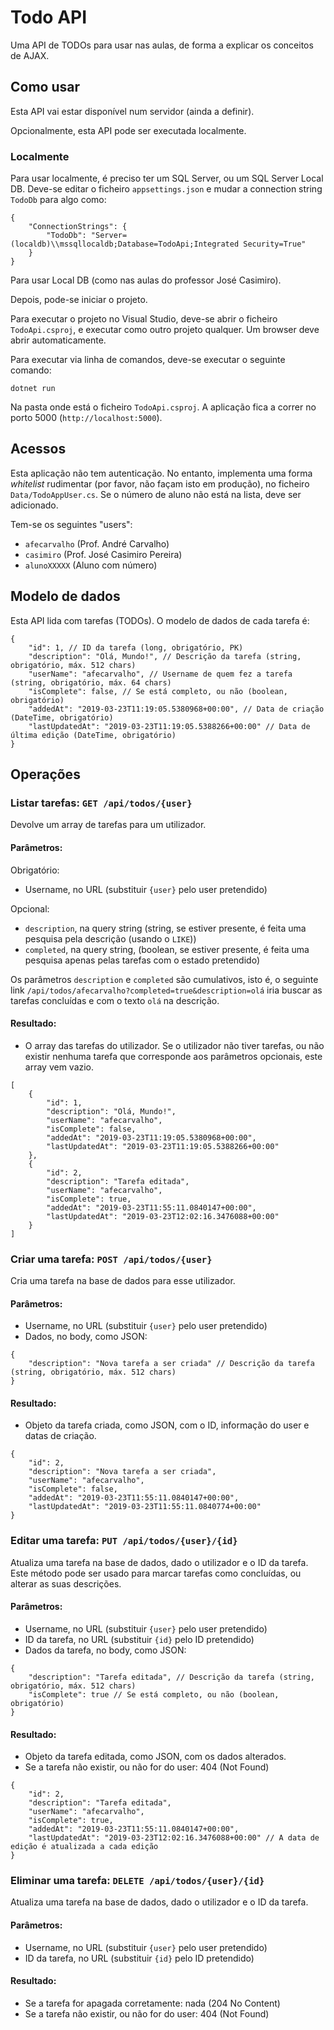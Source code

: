 # Todo API

Uma API de TODOs para usar nas aulas, de forma a explicar os conceitos de AJAX.

## Como usar

Esta API vai estar disponível num servidor (ainda a definir).

Opcionalmente, esta API pode ser executada localmente.

### Localmente

Para usar localmente, é preciso ter um SQL Server, ou um SQL Server Local DB. Deve-se editar o ficheiro `appsettings.json` e mudar a connection string `TodoDb` para algo como:

```jsonc
{
    "ConnectionStrings": {
        "TodoDb": "Server=(localdb)\\mssqllocaldb;Database=TodoApi;Integrated Security=True"
    }
}
```

Para usar Local DB (como nas aulas do professor José Casimiro).

Depois, pode-se iniciar o projeto.

Para executar o projeto no Visual Studio, deve-se abrir o ficheiro `TodoApi.csproj`, e executar como outro projeto qualquer. Um browser deve abrir automaticamente.

Para executar via linha de comandos, deve-se executar o seguinte comando:

```
dotnet run
```

Na pasta onde está o ficheiro `TodoApi.csproj`. A aplicação fica a correr no porto 5000 (`http://localhost:5000`).

## Acessos

Esta aplicação não tem autenticação. No entanto, implementa uma forma _whitelist_ rudimentar (por favor, não façam isto em produção), no ficheiro `Data/TodoAppUser.cs`. Se o número de aluno não está na lista, deve ser adicionado.

Tem-se os seguintes "users":

-   `afecarvalho` (Prof. André Carvalho)
-   `casimiro` (Prof. José Casimiro Pereira)
-   `alunoXXXXX` (Aluno com número)

## Modelo de dados

Esta API lida com tarefas (TODOs). O modelo de dados de cada tarefa é:

```jsonc
{
    "id": 1, // ID da tarefa (long, obrigatório, PK)
    "description": "Olá, Mundo!", // Descrição da tarefa (string, obrigatório, máx. 512 chars)
    "userName": "afecarvalho", // Username de quem fez a tarefa (string, obrigatório, máx. 64 chars)
    "isComplete": false, // Se está completo, ou não (boolean, obrigatório)
    "addedAt": "2019-03-23T11:19:05.5380968+00:00", // Data de criação (DateTime, obrigatório)
    "lastUpdatedAt": "2019-03-23T11:19:05.5388266+00:00" // Data de última edição (DateTime, obrigatório)
}
```

## Operações

### Listar tarefas: `GET /api/todos/{user}`

Devolve um array de tarefas para um utilizador.

#### Parâmetros:

Obrigatório:

-   Username, no URL (substituir `{user}` pelo user pretendido)

Opcional:

-   `description`, na query string (string, se estiver presente, é feita uma pesquisa pela descrição (usando o `LIKE`))
-   `completed`, na query string, (boolean, se estiver presente, é feita uma pesquisa apenas pelas tarefas com o estado pretendido)

Os parâmetros `description` e `completed` são cumulativos, isto é, o seguinte link `/api/todos/afecarvalho?completed=true&description=olá` iria buscar as tarefas concluídas e com o texto `olá` na descrição.

#### Resultado:

-   O array das tarefas do utilizador. Se o utilizador não tiver tarefas, ou não existir nenhuma tarefa que corresponde aos parâmetros opcionais, este array vem vazio.

```jsonc
[
    {
        "id": 1,
        "description": "Olá, Mundo!",
        "userName": "afecarvalho",
        "isComplete": false,
        "addedAt": "2019-03-23T11:19:05.5380968+00:00",
        "lastUpdatedAt": "2019-03-23T11:19:05.5388266+00:00"
    },
    {
        "id": 2,
        "description": "Tarefa editada",
        "userName": "afecarvalho",
        "isComplete": true,
        "addedAt": "2019-03-23T11:55:11.0840147+00:00",
        "lastUpdatedAt": "2019-03-23T12:02:16.3476088+00:00"
    }
]
```

### Criar uma tarefa: `POST /api/todos/{user}`

Cria uma tarefa na base de dados para esse utilizador.

#### Parâmetros:

-   Username, no URL (substituir `{user}` pelo user pretendido)
-   Dados, no body, como JSON:

```jsonc
{
    "description": "Nova tarefa a ser criada" // Descrição da tarefa (string, obrigatório, máx. 512 chars)
}
```

#### Resultado:

-   Objeto da tarefa criada, como JSON, com o ID, informação do user e datas de criação.

```jsonc
{
    "id": 2,
    "description": "Nova tarefa a ser criada",
    "userName": "afecarvalho",
    "isComplete": false,
    "addedAt": "2019-03-23T11:55:11.0840147+00:00",
    "lastUpdatedAt": "2019-03-23T11:55:11.0840774+00:00"
}
```

### Editar uma tarefa: `PUT /api/todos/{user}/{id}`

Atualiza uma tarefa na base de dados, dado o utilizador e o ID da tarefa. Este método pode ser usado para marcar tarefas como concluídas, ou alterar as suas descrições.

#### Parâmetros:

-   Username, no URL (substituir `{user}` pelo user pretendido)
-   ID da tarefa, no URL (substituir `{id}` pelo ID pretendido)
-   Dados da tarefa, no body, como JSON:

```jsonc
{
    "description": "Tarefa editada", // Descrição da tarefa (string, obrigatório, máx. 512 chars)
    "isComplete": true // Se está completo, ou não (boolean, obrigatório)
}
```

#### Resultado:

-   Objeto da tarefa editada, como JSON, com os dados alterados.
-   Se a tarefa não existir, ou não for do user: 404 (Not Found)

```jsonc
{
    "id": 2,
    "description": "Tarefa editada",
    "userName": "afecarvalho",
    "isComplete": true,
    "addedAt": "2019-03-23T11:55:11.0840147+00:00",
    "lastUpdatedAt": "2019-03-23T12:02:16.3476088+00:00" // A data de edição é atualizada a cada edição
}
```

### Eliminar uma tarefa: `DELETE /api/todos/{user}/{id}`

Atualiza uma tarefa na base de dados, dado o utilizador e o ID da tarefa.

#### Parâmetros:

-   Username, no URL (substituir `{user}` pelo user pretendido)
-   ID da tarefa, no URL (substituir `{id}` pelo ID pretendido)

#### Resultado:

-   Se a tarefa for apagada corretamente: nada (204 No Content)
-   Se a tarefa não existir, ou não for do user: 404 (Not Found)
